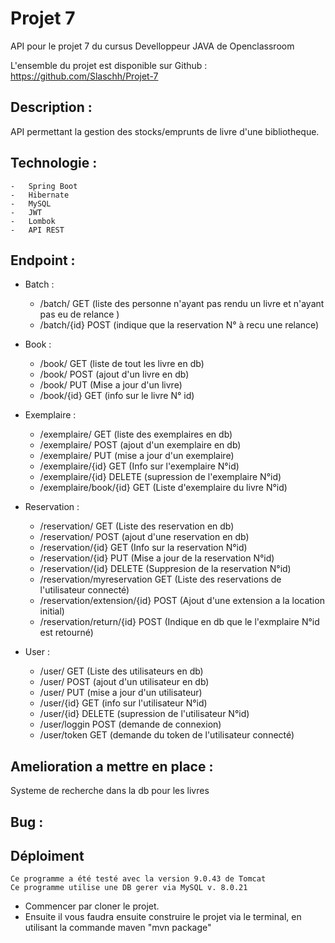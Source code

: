 # Projet 7

API pour le projet 7 du cursus Develloppeur JAVA de Openclassroom

L'ensemble du projet est disponible sur Github : https://github.com/Slaschh/Projet-7

## Description :
API permettant la gestion des stocks/emprunts de livre d'une bibliotheque.

## Technologie : 
    -   Spring Boot
    -   Hibernate
    -   MySQL
    -   JWT
    -   Lombok
    -   API REST
    
## Endpoint : 

- Batch :
    - /batch/ GET (liste des personne n'ayant pas rendu un livre et n'ayant pas eu de relance )
    - /batch/{id} POST (indique que la reservation N° à recu une relance)
   
- Book : 
    - /book/ GET (liste de tout les livre en db)
    - /book/ POST (ajout d'un livre en db)
    - /book/ PUT (Mise a jour d'un livre)
    - /book/{id} GET (info sur le livre N° id)
 
- Exemplaire :
    - /exemplaire/ GET (liste des exemplaires en db)
    - /exemplaire/ POST (ajout d'un exemplaire en db)
    - /exemplaire/ PUT (mise a jour d'un exemplaire)
    - /exemplaire/{id} GET (Info sur l'exemplaire N°id)
    - /exemplaire/{id} DELETE (supression de l'exemplaire N°id)
    - /exemplaire/book/{id} GET (Liste d'exemplaire du livre N°id)
    
- Reservation :
    - /reservation/ GET (Liste des reservation en db)
    - /reservation/ POST (ajout d'une reservation en db)
    - /reservation/{id} GET (Info sur la reservation N°id)
    - /reservation/{id} PUT (Mise a jour de la reservation N°id)
    - /reservation/{id} DELETE (Suppresion de la reservation N°id)
    - /reservation/myreservation GET (Liste des reservations de l'utilisateur connecté)
    - /reservation/extension/{id} POST (Ajout d'une extension a la location initial)
    - /reservation/return/{id} POST (Indique en db que le l'exmplaire N°id est retourné)
    
- User : 
    - /user/ GET (Liste des utilisateurs en db)
    - /user/ POST (ajout d'un utilisateur en db)
    - /user/ PUT (mise a jour d'un utilisateur)
    - /user/{id} GET (info sur l'utilisateur N°id)
    - /user/{id} DELETE (supression de l'utilisateur N°id)
    - /user/loggin POST (demande de connexion)
    - /user/token GET (demande du token de l'utilisateur connecté)
    
 

## Amelioration a mettre en place : 

Systeme de recherche dans la db pour les livres

## Bug :

## Déploiment 

    Ce programme a été testé avec la version 9.0.43 de Tomcat
    Ce programme utilise une DB gerer via MySQL v. 8.0.21

   - Commencer par cloner le projet.
   - Ensuite il vous faudra ensuite construire le projet via le terminal, en utilisant la commande maven "mvn package"
  
